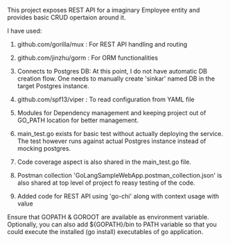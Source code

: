 This project exposes REST API for a imaginary Employee entity and provides basic CRUD opertaion around it.

I have used:
1) github.com/gorilla/mux : For REST API handling and routing
2) github.com/jinzhu/gorm : For ORM functionalities
3) Connects to Postgres DB: At this point, I do not have automatic DB  creation flow. One needs to manually create 'sinkar' named DB in the target Postgres instance.
4) github.com/spf13/viper : To read configuration from YAML file
5) Modules for Dependency management and keeping project out of GO_PATH location for better management.
6) main_test.go exists for basic test without actually deploying the service. The test however runs against actual Postgres instance instead of mocking postgres.
7) Code coverage aspect is also shared in the main_test.go file.
8) Postman collection 'GoLangSampleWebApp.postman_collection.json' is also shared at top level of project fo reasy testing of the code.

9) Added code for REST API using 'go-chi' along with context usage with value


Ensure that GOPATH & GOROOT are available as environment variable. Optionally, you can also add ${GOPATH}/bin to PATH variable so that you could execute
the installed (go install) executables of go application.
